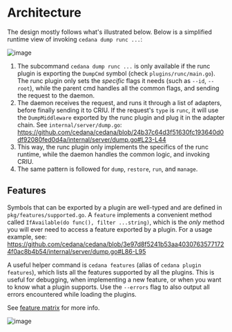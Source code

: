 # Architecture

The design mostly follows what's illustrated below. Below is a simplified runtime view of invoking `cedana dump runc ...`:

![image](https://github.com/user-attachments/assets/9e6842bd-03d1-4889-b23e-11dcbe7ea25f)

1. The subcommand `cedana dump runc ...` is only available if the runc plugin is exporting the `DumpCmd` symbol (check `plugins/runc/main.go`). The runc plugin only sets the _specific_ flags it needs (such as `--id`, `--root`), while the parent cmd handles all the common flags, and sending the request to the daemon.
2. The daemon receives the request, and runs it through a list of adapters, before finally sending it to CRIU. If the request's `type` is `runc`, it will use the `DumpMiddleware` exported by the runc plugin and plug it in the adapter chain. See `internal/server/dump.go`: https://github.com/cedana/cedana/blob/24b37c64d3f51630fc193640d0df92080fed0d4a/internal/server/dump.go#L23-L44
3. This way, the runc plugin only implements the specifics of the runc runtime, while the daemon handles the common logic, and invoking CRIU.
4. The same pattern is followed for `dump`, `restore`, `run`, and `manage`.

## Features

Symbols that can be exported by a plugin are well-typed and are defined in `pkg/features/supported.go`. A `feature` implements a convenient method called `IfAvailable(do func(), filter ...string)`, which is the _only_ method you will ever need to access a feature exported by a plugin. For a usage example, see: https://github.com/cedana/cedana/blob/3e97d8f5241b53aa40307635771724f0ac8b4b54/internal/server/dump.go#L86-L95

A useful helper command is `cedana features` (alias of `cedana plugin features`), which lists all the features supported by all the plugins. This is useful for debugging, when implementing a new feature, or when you want to know what a plugin supports. Use the `--errors` flag to also output all errors encountered while loading the plugins.

See [feature matrix](../get-started/features.md) for more info.

![image](https://github.com/user-attachments/assets/90578e51-c7f1-44b9-b056-dc1cbdd89785)
